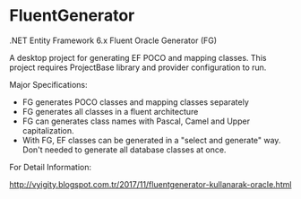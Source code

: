 # FluentGenerator
.NET Entity Framework 6.x Fluent Oracle Generator (FG)

A desktop project for generating EF POCO and mapping classes. This project requires ProjectBase library and provider configuration to run. 

Major Specifications: 

* FG generates POCO classes and mapping classes separately
* FG generates all classes in a fluent architecture
* FG can generates class names with Pascal, Camel and Upper capitalization. 
* With FG, EF classes can be generated in a "select and generate" way. Don't needed to generate all database classes at once.

For Detail Information:

http://vyigity.blogspot.com.tr/2017/11/fluentgenerator-kullanarak-oracle.html



